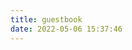 ```yaml
---
title: guestbook
date: 2022-05-06 15:37:46
---
```



<div class="ds-recent-visitors" data-num-items="28" data-avatar-size="42" id="ds-recent-visitors"></div>